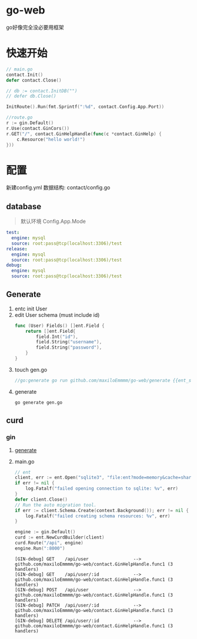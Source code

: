 # go-web
go好像完全没必要用框架

# 快速开始

```go
// main.go
contact.Init()
defer contact.Close()

// db := contact.InitDB("")
// defer db.Close()

InitRoute().Run(fmt.Sprintf(":%d", contact.Config.App.Port))

//route.go
r := gin.Default()
r.Use(contact.GinCors())
r.GET("/", contact.GinHelpHandle(func(c *contact.GinHelp) {
	c.Resource("hello world!")
}))
```

# 配置

新建config.yml
数据结构: contact/config.go

## database
> 默认环境 Config.App.Mode
```yaml
test:
  engine: mysql
  source: root:pass@tcp(localhost:3306)/test
release:
  engine: mysql
  source: root:pass@tcp(localhost:3306)/test
debug:
  engine: mysql
  source: root:pass@tcp(localhost:3306)/test
```

## <span id="generate">Generate</span>
1. entc init User
2. edit User schema (must include id)
    ```go
    func (User) Fields() []ent.Field {
        return []ent.Field{
            field.Int("id"),
            field.String("username"),
            field.String("password"),
        }
    }
    ```
3. touch gen.go
    ```go
    //go:generate go run github.com/maxiloEmmmm/go-web/generate {{ent_schema_path}}
    ```
4. generate
    ```shell script
    go generate gen.go
    ```

## curd

### gin
1. [generate](#generate)
2. main.go
    ```go
    // ent
    client, err := ent.Open("sqlite3", "file:ent?mode=memory&cache=shared&_fk=1")
    if err != nil {
        log.Fatalf("failed opening connection to sqlite: %v", err)
    }
    defer client.Close()
    // Run the auto migration tool.
    if err := client.Schema.Create(context.Background()); err != nil {
        log.Fatalf("failed creating schema resources: %v", err)
    }
    
    engine := gin.Default()
    curd := ent.NewCurdBuilder(client)
    curd.Route("/api", engine)
    engine.Run(":8000")
    ```
        
    ```shell script
    [GIN-debug] GET    /api/user                 --> github.com/maxiloEmmmm/go-web/contact.GinHelpHandle.func1 (3 handlers)
    [GIN-debug] GET    /api/user/:id             --> github.com/maxiloEmmmm/go-web/contact.GinHelpHandle.func1 (3 handlers)
    [GIN-debug] POST   /api/user                 --> github.com/maxiloEmmmm/go-web/contact.GinHelpHandle.func1 (3 handlers)
    [GIN-debug] PATCH  /api/user/:id             --> github.com/maxiloEmmmm/go-web/contact.GinHelpHandle.func1 (3 handlers)
    [GIN-debug] DELETE /api/user/:id             --> github.com/maxiloEmmmm/go-web/contact.GinHelpHandle.func1 (3 handlers)
    ```



